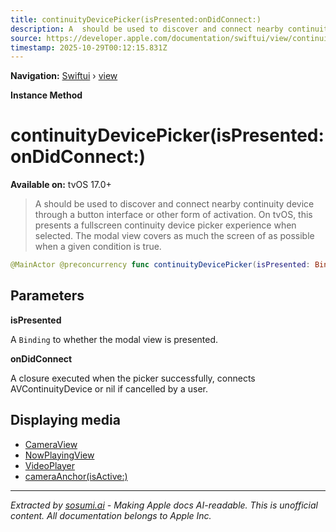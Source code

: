 ```yaml
---
title: continuityDevicePicker(isPresented:onDidConnect:)
description: A  should be used to discover and connect nearby continuity device through a button interface or other form of activation. On tvOS, this presents a fullscreen continuity device picker experience when selected. The modal view covers as much the screen of  as possible when a given condition is true.
source: https://developer.apple.com/documentation/swiftui/view/continuitydevicepicker(ispresented:ondidconnect:)
timestamp: 2025-10-29T00:12:15.831Z
---
```


**Navigation:** [Swiftui](/documentation/swiftui) › [view](/documentation/swiftui/view)

**Instance Method**

# continuityDevicePicker(isPresented:onDidConnect:)

**Available on:** tvOS 17.0+

> A  should be used to discover and connect nearby continuity device through a button interface or other form of activation. On tvOS, this presents a fullscreen continuity device picker experience when selected. The modal view covers as much the screen of  as possible when a given condition is true.

```swift
@MainActor @preconcurrency func continuityDevicePicker(isPresented: Binding<Bool>, onDidConnect: ((AVContinuityDevice?) -> Void)? = nil) -> some View
```

## Parameters

**isPresented**

A `Binding` to whether the modal view is presented.



**onDidConnect**

A closure executed when the picker successfully, connects AVContinuityDevice or nil if cancelled by a user.



## Displaying media

- [CameraView](/documentation/HomeKit/CameraView)
- [NowPlayingView](/documentation/WatchKit/NowPlayingView)
- [VideoPlayer](/documentation/AVKit/VideoPlayer)
- [cameraAnchor(isActive:)](/documentation/swiftui/view/cameraanchor(isactive:))

---

*Extracted by [sosumi.ai](https://sosumi.ai) - Making Apple docs AI-readable.*
*This is unofficial content. All documentation belongs to Apple Inc.*
